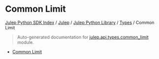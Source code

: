 # Common Limit

[Julep Python SDK Index](../../../README.md#julep-python-sdk-index) / [Julep](../../index.md#julep) / [Julep Python Library](../index.md#julep-python-library) / [Types](./index.md#types) / Common Limit

> Auto-generated documentation for [julep.api.types.common_limit](../../../../../../../julep/api/types/common_limit.py) module.
- [Common Limit](#common-limit)
